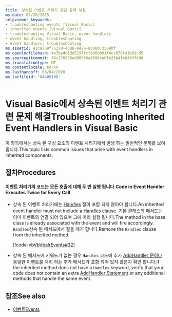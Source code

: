 ```yaml
---
title: 상속된 이벤트 처리기 관련 문제 해결
ms.date: 07/20/2015
helpviewer_keywords:
- troubleshooting events [Visual Basic]
- inherited events [Visual Basic]
- troubleshooting Visual Basic, event handlers
- event handling, troubleshooting
- event handlers, troubleshooting
ms.assetid: e1c8759f-5370-4308-8476-8c48b73509bf
ms.openlocfilehash: 4e7bedd1de5197fcf8b69091f4cc878f41b01cd5
ms.sourcegitcommit: f8c270376ed905f6a8896ce0fe25b4f4b38ff498
ms.translationtype: MT
ms.contentlocale: ko-KR
ms.lasthandoff: 06/04/2020
ms.locfileid: "84405108"
---
```

# <a name="troubleshooting-inherited-event-handlers-in-visual-basic"></a><span data-ttu-id="3d44f-102">Visual Basic에서 상속된 이벤트 처리기 관련 문제 해결</span><span class="sxs-lookup"><span data-stu-id="3d44f-102">Troubleshooting Inherited Event Handlers in Visual Basic</span></span>
<span data-ttu-id="3d44f-103">이 항목에서는 상속 된 구성 요소의 이벤트 처리기에서 발생 하는 일반적인 문제를 보여 줍니다.</span><span class="sxs-lookup"><span data-stu-id="3d44f-103">This topic lists common issues that arise with event handlers in inherited components.</span></span>  
  
## <a name="procedures"></a><span data-ttu-id="3d44f-104">절차</span><span class="sxs-lookup"><span data-stu-id="3d44f-104">Procedures</span></span>  
  
#### <a name="code-in-event-handler-executes-twice-for-every-call"></a><span data-ttu-id="3d44f-105">이벤트 처리기의 코드는 모든 호출에 대해 두 번 실행 됩니다.</span><span class="sxs-lookup"><span data-stu-id="3d44f-105">Code in Event Handler Executes Twice for Every Call</span></span>  
  
- <span data-ttu-id="3d44f-106">상속 된 이벤트 처리기에는 [Handles](../../../language-reference/statements/handles-clause.md) 절이 포함 되지 않아야 합니다.</span><span class="sxs-lookup"><span data-stu-id="3d44f-106">An inherited event handler must not include a [Handles](../../../language-reference/statements/handles-clause.md) clause.</span></span> <span data-ttu-id="3d44f-107">기본 클래스의 메서드는 이미 이벤트와 연결 되어 있으며 그에 따라 실행 됩니다.</span><span class="sxs-lookup"><span data-stu-id="3d44f-107">The method in the base class is already associated with the event and will fire accordingly.</span></span> <span data-ttu-id="3d44f-108">`Handles`상속 된 메서드에서 절을 제거 합니다.</span><span class="sxs-lookup"><span data-stu-id="3d44f-108">Remove the `Handles` clause from the inherited method.</span></span>  
  
     [!code-vb[VbVbalrEvents#32](~/samples/snippets/visualbasic/VS_Snippets_VBCSharp/VbVbalrEvents/VB/Class1.vb#32)]  
  
- <span data-ttu-id="3d44f-109">상속 된 메서드에 키워드가 없는 경우 `Handles` 코드에 추가 [AddHandler 문이나](../../../language-reference/statements/addhandler-statement.md) 동일한 이벤트를 처리 하는 추가 메서드가 포함 되어 있지 않은지 확인 합니다.</span><span class="sxs-lookup"><span data-stu-id="3d44f-109">If the inherited method does not have a `Handles` keyword, verify that your code does not contain an extra [AddHandler Statement](../../../language-reference/statements/addhandler-statement.md) or any additional methods that handle the same event.</span></span>  
  
## <a name="see-also"></a><span data-ttu-id="3d44f-110">참조</span><span class="sxs-lookup"><span data-stu-id="3d44f-110">See also</span></span>

- [<span data-ttu-id="3d44f-111">이벤트</span><span class="sxs-lookup"><span data-stu-id="3d44f-111">Events</span></span>](index.md)
